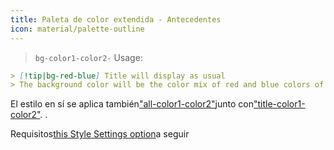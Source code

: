 ```yaml
---
title: Paleta de color extendida - Antecedentes
icon: material/palette-outline
---
```

> `bg-color1-color2-`
Usage:
```md
> [!tip|bg-red-blue] Title will display as usual
> The background color will be the color mix of red and blue colors of this theme
```

El estilo en sí se aplica también["all-color1-color2"](../combined-styling/page-10.md)junto con["title-color1-color2"](../title-styling/page-10.md).
.

Requisitos[this Style Settings option](../../Style-Settings/Editor/Accent-Colors/index.md#enabled-extended-color-palette)a seguir